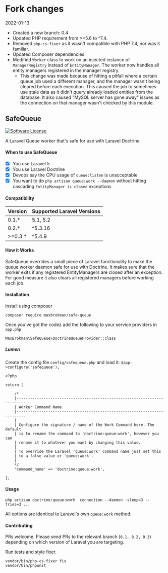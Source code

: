 # Fork changes

2022-01-13
- Created a new branch: 0.4
- Updated PHP requirement from >=5.6 to ^7.4.
- Removed `php-cs-fixer` as it wasn't compatible with PHP 7.4, nor was it familiar.
- Updated Composer dependencies.
- Modified `Worker` class to work on an injected instance of `ManagerRegistry` instead of `EntityManager`. The worker
  now handles all entity managers registered in the manager registry.
  - This change was made because of hitting a pitfall where a certain queue job used a different manager, and the manager
    wasn't being cleared before each execution. This caused the job to sometimes use stale data as it didn't query already
    loaded entities from the database. It also caused "MySQL server has gone away" issues as the connection on that
    manager wasn't checked by this module.

## SafeQueue

[![Software License](https://img.shields.io/badge/license-MIT-brightgreen.svg)](LICENSE)

A Laravel Queue worker that's safe for use with Laravel Doctrine

#### When to use SafeQueue

- [x] You use Laravel 5
- [x] You use Laravel Doctrine
- [x] Devops say the CPU usage of `queue:listen` is unacceptable
- [x] You want to do `php artisan queue:work --daemon` without hitting cascading `EntityManager is closed` exceptions

#### Compatibility

Version | Supported Laravel Versions 
------- | -------------------------- 
0.1.* | 5.1, 5.2 
0.2.* | ^5.3.16 
>=0.3.* | ^5.4.9

#### How it Works

SafeQueue overrides a small piece of Laravel functionality to make the queue worker daemon safe for use with Doctrine.
It makes sure that the worker exits if any registered EntityManagers are closed after an exception.
For good measure it also clears all registered managers before working each job.

#### Installation

Install using composer

```
composer require maxbrokman/safe-queue
```

Once you've got the codez add the following to your service providers in `app.php`

```
MaxBrokman\SafeQueue\DoctrineQueueProvider::class
```
##### Lumen

Create the config file `config/safequeue.php` and load it: `$app->configure('safequeue');`
```
<?php

return [

    /*
    |--------------------------------------------------------------------------
    | Worker Command Name
    |--------------------------------------------------------------------------
    |
    | Configure the signature / name of the Work Command here. The default
    | is to rename the command to 'doctrine:queue:work', however you can
    | rename it to whatever you want by changing this value.
    |
    | To override the Laravel 'queue:work' command name just set this
    | to a false value or 'queue:work'.
    |
    */
    'command_name' => 'doctrine:queue:work',

];
```

#### Usage

```
php artisan doctrine:queue:work  connection --daemon -sleep=3 --tries=3 ...
```

All options are identical to Laravel's own `queue:work` method.

#### Contributing

PRs welcome. Please send PRs to the relevant branch (`0.1, 0.2, 0.3`) depending on which version of Laravel you are targeting.

Run tests and style fixer.

```
vendor/bin/php-cs-fixer fix
vendor/bin/phpunit
```
